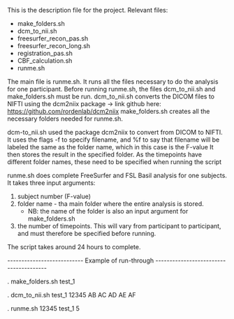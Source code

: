 This is the description file for the project. 
Relevant files: 
*  make_folders.sh
* dcm_to_nii.sh
* freesurfer_recon_pas.sh
* freesurfer_recon_long.sh
* registration_pas.sh
* CBF_calculation.sh
* runme.sh 


The main file is runme.sh. It runs all the files necessary to do the analysis for one participant. 
Before running runme.sh, the files dcm_to_nii.sh and make_folders.sh must be run. 
dcm_to_nii.sh converts the DICOM files to NIFTI using the dcm2niix package -> link github here: https://github.com/rordenlab/dcm2niix
make_folders.sh creates all the necessary folders needed for runme.sh. 

dcm-to_nii.sh used the package dcm2niix to convert from DICOM to NIFTI. 
It uses the flags -f to specify filename, and %f to say that filename will be labeled the same as the folder name, which in this case is the F-value 
It then stores the result in the specified folder. As the timepoints have different folder names, these need to be specified when running the script 

runme.sh does complete FreeSurfer and FSL Basil analysis for one subjects. It takes three input arguments: 
1. subject number (F-value) 
2. folder name - tha main folder where the entire analysis is stored. 
	* NB: the name of the folder is also an input argument for make_folders.sh 
3. the number of timepoints. This will vary from participant to participant, and must therefore be specified before running. 


The script takes around 24 hours to complete. 


--------------------------- Example of run-through ---------------------------------------

. make_folders.sh test_1 

. dcm_to_nii.sh test_1 12345 AB AC AD AE AF 

. runme.sh 12345 test_1 5 

